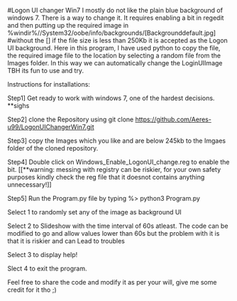 #Logon UI changer Win7 
I mostly do not like the plain blue background of windows 7.
There is a way to change it. It requires enabling a bit in regedit and then putting up the required image in %windir%//System32/oobe/info/backgrounds/[Backgrounddefault.jpg]  #without the [] 
if the file size is less than 250Kb it is accepted as the Logon UI background. 
Here in this program, I have used python to copy the file, the required image file to the location by selecting a random file from the Images folder.
In this way we can automatically change the LoginUIImage
TBH its fun to use and try. 

Instructions for installations:

Step1] Get ready to work with windows 7, one of the hardest decisions. **sighs


Step2] clone the Repository using git clone https://github.com/Aeres-u99/LogonUIChangerWin7.git


Step3] copy the Images which you like and are below 245kb to the Imgaes folder of the cloned repository.


Step4] Double click on Windows_Enable_LogonUI_change.reg to enable the bit.
[[**warning: messing with registry can be riskier, for your own safety purposes kindly check the reg file that it doesnot contains anything unnecessary!]]


Step5] Run the Program.py file by typing 
%> python3 Program.py 


Select 1 to randomly set any of the image as background UI


Select 2 to Slideshow with the time interval of 60s atleast.
	The code can be modified to go and allow values lower than 60s but the problem with it is that it is riskier and can Lead to troubles


Select 3 to display help!


Slect 4 to exit the program.

Feel free to share the code and modify it as per your will, give me some credit for it tho ;)

